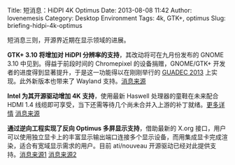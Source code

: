 Title: 短消息：HiDPI 4K Optimus
Date: 2013-08-08 11:42
Author: lovenemesis
Category: Desktop Environment
Tags: 4k, GTK+, optimus
Slug: briefing-hidpi-4k-optimus

短消息三则，开源界近期在显示领域的进展。

**GTK+ 3.10 将增加对 HiDPI 分辨率的支持**，其改动将可在九月份发布的
GNOME 3.10 中见到。得益于前段时间的 Chromepixel 的设备捐赠，GNOME/GTK+
开发者的进度得到显著提升，于是这一功能得以在刚刚举行的 [GUADEC
2013](https://wiki.gnome.org/GTK%2B/Guadec2013)
上实现。此外新版本也带来了 Wayland
支持。[消息来源](http://www.phoronix.com/scan.php?page=news_item&px=MTQzMDY)

**Intel 为其开源驱动增加 4K 支持**，使用最新 Haswell
处理器的童鞋在未来配合 HDMI 1.4
线缆即可享受，当下还需等待几个尚未合并入上游的补丁就绪。[更多详情](http://lists.freedesktop.org/archives/intel-gfx/2013-August/031531.html)
[消息来源](http://www.phoronix.com/scan.php?page=news_item&px=MTQzMDg)

**通过逆向工程实现了反向 Optimus 多屏显示支持**，借助最新的 X.org
接口，用户可以使用独立显卡上的丰富显示输出端口连接多个显示设备，而用集成显卡完成渲染，适合有宽域显示需求的用户。目前
ati/nouveau
开源驱动已经对此提供支持。[消息来源1](http://www.phoronix.com/scan.php?page=news_item&px=MTQyMzk)
[消息来源2](http://www.phoronix.com/scan.php?page=news_item&px=MTQzMDU)
